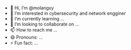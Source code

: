 - 👋 Hi, I’m @molangxy
- 👀 I’m interested in cybersecurity and network engginer
- 🌱 I’m currently learning ...
- 💞️ I’m looking to collaborate on ...
- 📫 How to reach me ...
- 😄 Pronouns: ...
- ⚡ Fun fact: ...

<!---
molangxy/molangxy is a ✨ special ✨ repository because its `README.md` (this file) appears on your GitHub profile.
You can click the Preview link to take a look at your changes.
--->
